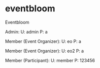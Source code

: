 # eventbloom
Eventbloom

Admin:
U: admin
P: a

Member (Event Organizer):
U: eo
P: a

Member (Event Organizer):
U: eo2
P: a

Member (Participant):
U: member
P: 123456